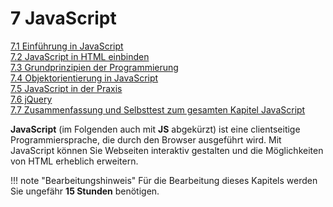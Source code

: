 # 7 JavaScript

[7.1 Einführung in JavaScript](7.1_Einfuehrung_in_JavaScript.md)<br>
[7.2 JavaScript in HTML einbinden](7.2_JavaScript_in_HTML_einbinden.md)<br>
[7.3 Grundprinzipien der Programmierung](7.3_Grundprinzipien_der_Programmierung.md)<br>
[7.4 Objektorientierung in JavaScript](7.4_Objektorientierung_in_JavaScript.md)<br>
[7.5 JavaScript in der Praxis](7.5_JavaScript_in_der_Praxis.md)<br>
[7.6 jQuery](7.6_jQuery.md)<br>
[7.7 Zusammenfassung und Selbsttest zum gesamten Kapitel JavaScript](7.7_Zusammenfassung_Kapitel_JavaScript.md)<br>


**JavaScript** (im Folgenden auch mit **JS** abgekürzt) ist eine clientseitige Programmiersprache, die durch den Browser ausgeführt wird. Mit JavaScript können Sie Webseiten interaktiv gestalten und die Möglichkeiten von HTML erheblich erweitern. 

!!! note "Bearbeitungshinweis"
    Für die Bearbeitung dieses Kapitels werden Sie ungefähr **15 Stunden** benötigen.
